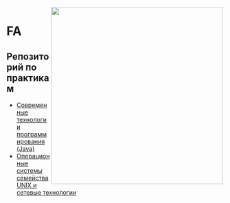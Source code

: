 <img src = https://totoro-shop.ru/image/cache/data/tovar/Канцелярия/Открытки/Пикачу/pika20-500x500.jpg width="400" height="413" align="right"/> 

# FA

## Репозиторий по практикам

* [Современные технологии программирования (Java)](https://github.com/Veroniqques/STP)
* [Операционные системы семейства UNIX и сетевые технологии](https://github.com/Veroniqques/UNIX)

